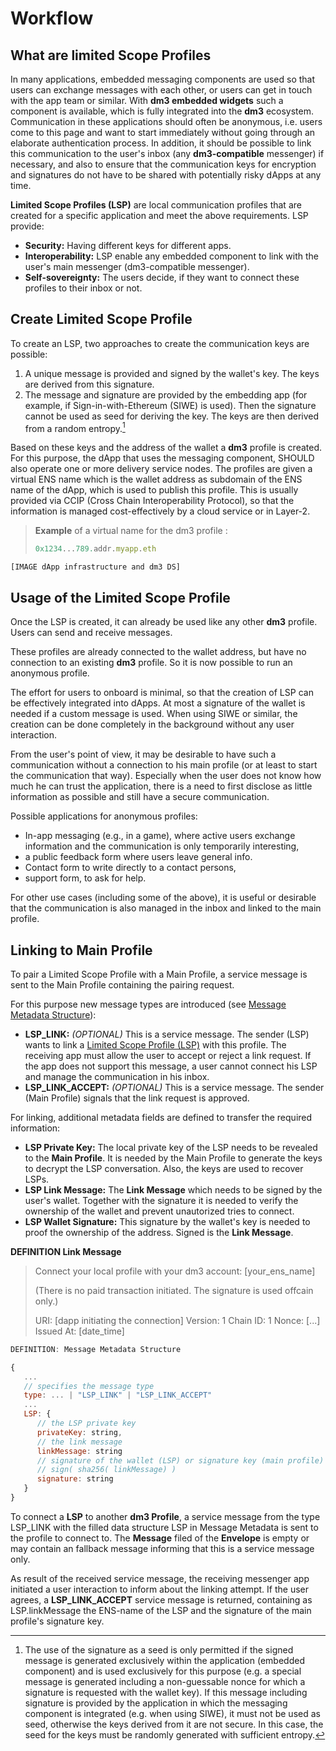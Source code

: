 # Workflow

## What are limited Scope Profiles

In many applications, embedded messaging components are used so that users can exchange messages with each other, or users can get in touch with the app team or similar. With **dm3 embedded widgets** such a component is available, which is fully integrated into the **dm3** ecosystem.
Communication in these applications should often be anonymous, i.e. users come to this page and want to start immediately without going through an elaborate authentication process. In addition, it should be possible to link this communication to the user's inbox (any **dm3-compatible** messenger) if necessary, and also to ensure that the communication keys for encryption and signatures do not have to be shared with potentially risky dApps at any time.

**Limited Scope Profiles (LSP)** are local communication profiles that are created for a specific application and meet the above requirements. LSP provide:

* **Security:** Having different keys for different apps.
* **Interoperability:** LSP enable any embedded component to link with the user's main messenger (dm3-compatible messenger).
* **Self-sovereignty:** The users decide, if they want to connect these profiles to their inbox or not.

## Create Limited Scope Profile

To create an LSP, two approaches to create the communication keys are possible:

1. A unique message is provided and signed by the wallet's key. The keys are derived from this signature.
2. The message and signature are provided by the embedding app (for example, if Sign-in-with-Ethereum (SIWE) is used). Then the signature cannot be used as seed for deriving the key. The keys are then derived from a random entropy.[^1]

[^1]: The use of the signature as a seed is only permitted if the signed message is generated exclusively within the application (embedded component) and is used exclusively for this purpose (e.g. a special message is generated including a non-guessable nonce for which a signature is requested with the wallet key). If this message including signature is provided by the application in which the messaging component is integrated (e.g. when using SIWE), it must not be used as seed, otherwise the keys derived from it are not secure. In this case, the seed for the keys must be randomly generated with sufficient entropy.

Based on these keys and the address of the wallet a **dm3** profile is created. For this purpose, the dApp that uses the messaging component, SHOULD also operate one or more delivery service nodes.
The profiles are given a virtual ENS name which is the wallet address as subdomain of the ENS name of the dApp, which is used to publish this profile. This is usually provided via CCIP (Cross Chain Interoperability Protocol), so that the information is managed cost-effectively by a cloud service or in Layer-2.

> **Example** of a virtual name for the dm3 profile :
>
> ```JavaScript
> 0x1234...789.addr.myapp.eth
> ```

```[IMAGE dApp infrastructure and dm3 DS]```

## Usage of the Limited Scope Profile

Once the LSP is created, it can already be used like any other **dm3** profile. Users can send and receive messages.

These profiles are already connected to the wallet address, but have no connection to an existing **dm3** profile. So it is now possible to run an anonymous profile.

The effort for users to onboard is minimal, so that the creation of LSP can be effectively integrated into dApps. At most a signature of the wallet is needed if a custom message is used. When using SIWE or similar, the creation can be done completely in the background without any user interaction.

From the user's point of view, it may be desirable to have such a communication without a connection to his main profile (or at least to start the communication that way). Especially when the user does not know how much he can trust the application, there is a need to first disclose as little information as possible and still have a secure communication.

Possible applications for anonymous profiles:

* In-app messaging (e.g., in a game), where active users exchange information and the communication is only temporarily interesting,
* a public feedback form where users leave general info.
* Contact form to write directly to a contact persons,
* support form, to ask for help.

For other use cases (including some of the above), it is useful or desirable that the communication is also managed in the inbox and linked to the main profile.

## Linking to Main Profile

To pair a Limited Scope Profile with a Main Profile, a service message is sent to the Main Profile containing the pairing request.

For this purpose new message types are introduced (see [Message Metadata Structure](../message-transport/mtp-transport.md#message-metadata-structure)):

* **LSP_LINK:** _(OPTIONAL)_ This is a service message. The sender (LSP) wants to link a [Limited Scope Profile (LSP)](../limited-scope-profiles/lsp.rst) with this profile. The receiving app must allow the user to accept or reject a link request. If the app does not support this message, a user cannot connect his LSP and manage the communication in his inbox.
* **LSP_LINK_ACCEPT:** _(OPTIONAL)_ This is a service message. The sender (Main Profile) signals that the link request is approved.

For linking, additional metadata fields are defined to transfer the required information:

* **LSP Private Key:** The local private key of the LSP needs to be revealed to the **Main Profile**. It is needed by the Main Profile to generate the keys to decrypt the LSP conversation. Also, the keys are used to recover LSPs.
* **LSP Link Message:** The **Link Message** which needs to be signed by the user's wallet. Together with the signature it is needed to verify the ownership of the wallet and prevent unautorized tries to connect.
* **LSP Wallet Signature:** This signature by the wallet's key is needed to proof the ownership of the address. Signed is the **Link Message**.

**DEFINITION Link Message**

> Connect your local profile with your dm3 account:
> [your_ens_name]
>
> (There is no paid transaction initiated.
> The signature is used offcain only.)
> 
> URI: [dapp initiating the connection]
> Version: 1
> Chain ID: 1
> Nonce: [...]
> Issued At: [date_time]

```JavaScript
DEFINITION: Message Metadata Structure

{
   ...
   // specifies the message type
   type: ... | "LSP_LINK" | "LSP_LINK_ACCEPT" 
   ...
   LSP: {
      // the LSP private key
      privateKey: string,
      // the link message
      linkMessage: string
      // signature of the wallet (LSP) or signature key (main profile)
      // sign( sha256( linkMessage) )
      signature: string
   }
}
```

To connect a **LSP** to another **dm3 Profile**, a service message from the type LSP_LINK with the filled data structure LSP in Message Metadata is sent to the profile to connect to. The **Message** filed of the **Envelope** is empty or may contain an fallback message informing that this is a service message only.

As result of the received service message, the receiving messenger app initiated a user interaction to inform about the linking attempt. If the user agrees, a **LSP_LINK_ACCEPT** service message is returned, containing as LSP.linkMessage the ENS-name of the LSP and the signature of the main profile's signature key. 